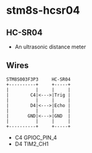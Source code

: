 # stm8s-hcsr04

## HC-SR04
* An ultrasonic distance meter

## Wires
```
STM8S003F3P3     HC-SR04
+----------+     +-----+
|          |     |     |
|        C4|<--->|Trig |
|          |     |     |
|        D4|<--->|Echo |
|          |     |     |
|       GND|<--->|GND  |
|          |     |     |
+----------+     +-----+
```
* C4 GPIOC_PIN_4
* D4 TIM2_CH1
